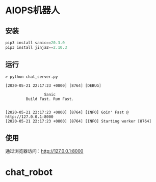 # AIOPS机器人

## 安装

```py
pip3 install sanic==20.3.0
pip3 install jinja2==2.10.3
```

## 运行

```shell
> python chat_server.py

[2020-05-21 22:17:23 +0800] [8764] [DEBUG]

                 Sanic
         Build Fast. Run Fast.


[2020-05-21 22:17:23 +0800] [8764] [INFO] Goin' Fast @ http://127.0.0.1:8000
[2020-05-21 22:17:23 +0800] [8764] [INFO] Starting worker [8764]
```

## 使用

通过浏览器访问：http://127.0.0.1:8000

# chat_robot

